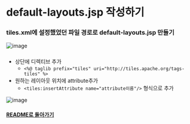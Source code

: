 # default-layouts.jsp 작성하기
### tiles.xml에 설정했었던 파일 경로로 default-layouts.jsp 만들기
![image](https://user-images.githubusercontent.com/42727909/49427063-b4576d00-f7e5-11e8-9994-11b3d12dc396.png)
### 
- 상단에 디렉티브 추가
    - `<%@ taglib prefix="tiles" uri="http://tiles.apache.org/tags-tiles" %>`
- 원하는 레이아웃 위치에 attribute추가
    - `<tiles:insertAttribute name="attribute이름"/>` 형식으로 추가

![image](https://user-images.githubusercontent.com/42727909/49427560-f3d28900-f7e6-11e8-8c5f-cb84fcde4df3.png)


#### [README로 돌아가기](../README.md)
